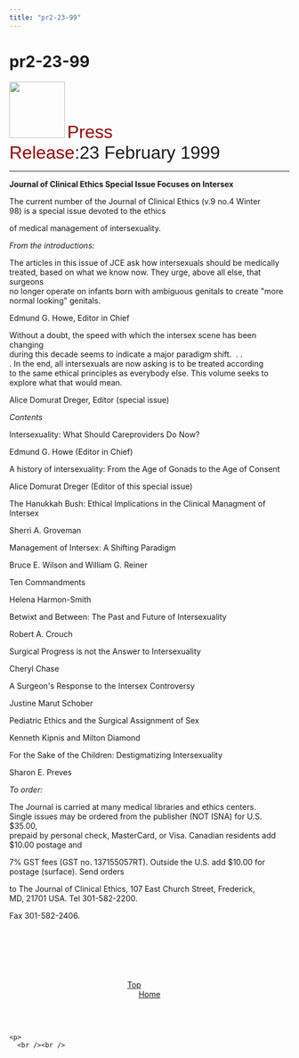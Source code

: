 ```yaml
---
title: "pr2-23-99"
---
```


# pr2-23-99

  
<img SRC="/img/logo100.gif" height="101" width="100" /> <font face="Arial,Helvetica"><font size="+3"><font color="#990000">Press<br />Release</font>:23 February 1999</font></font><a NAME="top"></a>  


<hr WIDTH="100%" />

  
  
**Journal of Clinical Ethics Special Issue Focuses on Intersex**  


The current number of the Journal of Clinical Ethics (v.9 no.4 Winter  
98) is a special issue devoted to the ethics  
  
of medical management of intersexuality.  


_From the introductions:_  
  
The articles in this issue of JCE ask how intersexuals should be medically  
treated, based on what we know now. They urge, above all else, that surgeons  
no longer operate on infants born with ambiguous genitals to create "more  
normal looking" genitals.  
  
Edmund G. Howe, Editor in Chief  


Without a doubt, the speed with which the intersex scene has been changing  
during this decade seems to indicate a major paradigm shift.&nbsp; . .  
. In the end, all intersexuals are now asking is to be treated according  
to the same ethical principles as everybody else. This volume seeks to  
explore what that would mean.  
  
Alice Domurat Dreger, Editor (special issue)  


_Contents_  
  
Intersexuality: What Should Careproviders Do Now?  
  
Edmund G. Howe (Editor in Chief)  


A history of intersexuality: From the Age of Gonads to the Age of Consent  
  
Alice Domurat Dreger (Editor of this special issue)  


The Hanukkah Bush: Ethical Implications in the Clinical Managment of  
Intersex  
  
Sherri A. Groveman  


Management of Intersex: A Shifting Paradigm  
  
Bruce E. Wilson and William G. Reiner  


Ten Commandments  
  
Helena Harmon-Smith  


Betwixt and Between: The Past and Future of Intersexuality  
  
Robert A. Crouch  


Surgical Progress is not the Answer to Intersexuality  
  
Cheryl Chase  


A Surgeon's Response to the Intersex Controversy  
  
Justine Marut Schober  


Pediatric Ethics and the Surgical Assignment of Sex  
  
Kenneth Kipnis and Milton Diamond  


For the Sake of the Children: Destigmatizing Intersexuality  
  
Sharon E. Preves  


_To order:_  
  
The Journal is carried at many medical libraries and ethics centers.  
Single issues may be ordered from the publisher (NOT ISNA) for U.S. $35.00,  
prepaid by personal check, MasterCard, or Visa. Canadian residents add  
$10.00 postage and  
  
7% GST fees (GST no. 137155057RT). Outside the U.S. add $10.00 for  
postage (surface). Send orders  
  
to The Journal of Clinical Ethics, 107 East Church Street, Frederick,  
MD, 21701 USA. Tel 301-582-2200.  
  
Fax 301-582-2406.  
  
&nbsp;  
  
&nbsp;  
  
  
  
  


<center>
  <br />
  
  <p>
    <a href="#top">Top</a>&nbsp;&nbsp;&nbsp;&nbsp;&nbsp;&nbsp;&nbsp;&nbsp;&nbsp;&nbsp;&nbsp;&nbsp;&nbsp;&nbsp;<br /><a href="http://www.isna.org">Home</a></center><br /><br />
    
    <p>
      <br /><br />